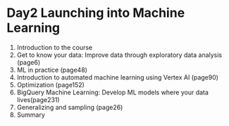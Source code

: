 # Day2 Launching into Machine Learning

1. Introduction to the course
2. Get to know your data: Improve data through exploratory data analysis (page6)
3. ML in practice (page48)
4. Introduction to automated machine learning using Vertex AI (page90)
5. Optimization (page152)
6. BigQuery Machine Learning: Develop ML models where your data lives(page231)
7. Generalizing and sampling (page26)
8. Summary
